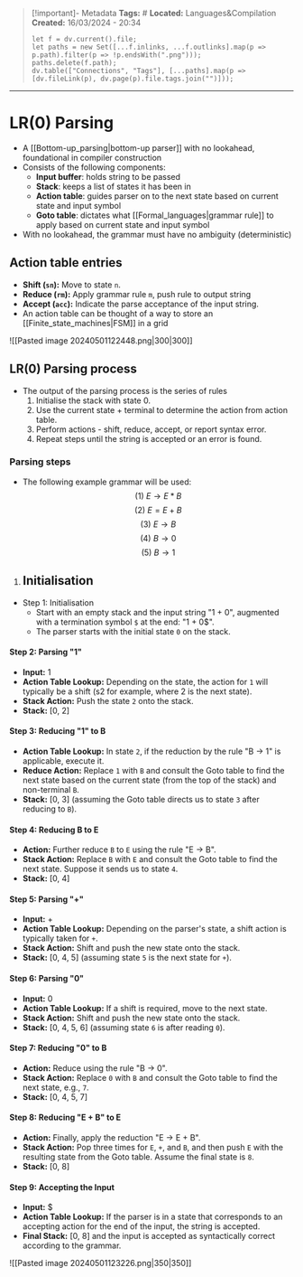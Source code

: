 > [!important]- Metadata
> **Tags:** #
> **Located:** Languages&Compilation
> **Created:** 16/03/2024 - 20:34
> ```dataviewjs
> let f = dv.current().file;
> let paths = new Set([...f.inlinks, ...f.outlinks].map(p => p.path).filter(p => !p.endsWith(".png")));
> paths.delete(f.path);
> dv.table(["Connections", "Tags"], [...paths].map(p => [dv.fileLink(p), dv.page(p).file.tags.join("")]));
> ```

___
# LR(0) Parsing
- A [[Bottom-up_parsing|bottom-up parser]] with no lookahead, foundational in compiler construction
-  Consists of the following components: 
	- **Input buffer**: holds string to be passed
	- **Stack**: keeps a list of states it has been in 
	- **Action table**: guides parser on to the next state based on current state and input symbol
	- **Goto table**: dictates what [[Formal_languages|grammar rule]] to apply based on current state and input symbol
- With no lookahead, the grammar must have no ambiguity (deterministic)

## Action table entries
- **Shift (`sn`):** Move to state `n`.
- **Reduce (`rm`):** Apply grammar rule `m`, push rule to output string
- **Accept (`acc`):** Indicate the parse acceptance of the input string.
- An action table can be thought of a way to store an [[Finite_state_machines|FSM]] in a grid

![[Pasted image 20240501122448.png|300|300]]
## LR(0) Parsing process
- The output of the parsing process is the series of rules 
    1. Initialise the stack with state 0.
    2. Use the current state + terminal to determine the action from action table.
    3. Perform actions - shift, reduce, accept, or report syntax error.
    4. Repeat steps until the string is accepted or an error is found.

### Parsing steps 
- The following example grammar will be used: 
$$(1)\ E\to E*B$$
$$(2) \ E = E+B$$
$$(3) \ E \to B$$
$$(4) \ B \to 0$$
$$(5) \ B \to 1$$
1. Initialisation 
    - 
 - Step 1: Initialisation
    - Start with an empty stack and the input string "1 + 0", augmented with a termination symbol `$` at the end: "1 + 0$".
    - The parser starts with the initial state `0` on the stack.

#### Step 2: Parsing "1"

- **Input:** 1
- **Action Table Lookup:** Depending on the state, the action for `1` will typically be a shift (s2 for example, where 2 is the next state).
- **Stack Action:** Push the state `2` onto the stack.
- **Stack:** [0, 2]

#### Step 3: Reducing "1" to B

- **Action Table Lookup:** In state `2`, if the reduction by the rule "B → 1" is applicable, execute it.
- **Reduce Action:** Replace `1` with `B` and consult the Goto table to find the next state based on the current state (from the top of the stack) and non-terminal `B`.
- **Stack:** [0, 3] (assuming the Goto table directs us to state `3` after reducing to `B`).

#### Step 4: Reducing B to E

- **Action:** Further reduce `B` to `E` using the rule "E → B".
- **Stack Action:** Replace `B` with `E` and consult the Goto table to find the next state. Suppose it sends us to state `4`.
- **Stack:** [0, 4]

#### Step 5: Parsing "+"

- **Input:** +
- **Action Table Lookup:** Depending on the parser's state, a shift action is typically taken for `+`.
- **Stack Action:** Shift and push the new state onto the stack.
- **Stack:** [0, 4, 5] (assuming state `5` is the next state for `+`).

#### Step 6: Parsing "0"

- **Input:** 0
- **Action Table Lookup:** If a shift is required, move to the next state.
- **Stack Action:** Shift and push the new state onto the stack.
- **Stack:** [0, 4, 5, 6] (assuming state `6` is after reading `0`).

#### Step 7: Reducing "0" to B

- **Action:** Reduce using the rule "B → 0".
- **Stack Action:** Replace `0` with `B` and consult the Goto table to find the next state, e.g., `7`.
- **Stack:** [0, 4, 5, 7]

#### Step 8: Reducing "E + B" to E

- **Action:** Finally, apply the reduction "E → E + B".
- **Stack Action:** Pop three times for `E`, `+`, and `B`, and then push `E` with the resulting state from the Goto table. Assume the final state is `8`.
- **Stack:** [0, 8]

#### Step 9: Accepting the Input

- **Input:** $
- **Action Table Lookup:** If the parser is in a state that corresponds to an accepting action for the end of the input, the string is accepted.
- **Final Stack:** [0, 8] and the input is accepted as syntactically correct according to the grammar.

![[Pasted image 20240501123226.png|350|350]]